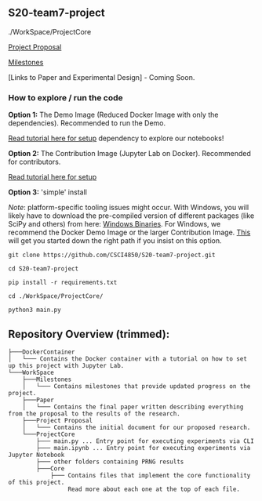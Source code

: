 ## S20-team7-project

./WorkSpace/ProjectCore

[Project Proposal](https://github.com/CSCI4850/S20-team7-project/blob/master/WorkSpace/Project%20Proposal/ProjectProposal.ipynb)

[Milestones](https://github.com/CSCI4850/S20-team7-project/blob/master/Project%20Milestones.ipynb)

[Links to Paper and Experimental Design] - Coming Soon.


### How to explore / run the code 
**Option 1:** The Demo Image (Reduced Docker Image with only the dependencies). Recommended to run the Demo.

[Read tutorial here for setup](https://github.com/CSCI4850/S20-team7-project/tree/master/DemoImage) dependency to explore our notebooks!

**Option 2:** The Contribution Image (Jupyter Lab on Docker). Recommended for contributors.

[Read tutorial here for setup](https://github.com/CSCI4850/S20-team7-project/blob/master/DockerContainer/README.md)

**Option 3:** 'simple' install 

*Note*: platform-specific tooling issues might occur. With Windows, you will likely have to download the pre-compiled version of different packages (like SciPy and others) from here: [Windows Binaries](https://www.lfd.uci.edu/~gohlke/pythonlibs/). For Windows, we recommend the Docker Demo Image or the larger Contribution Image. [This](https://python-forum.io/Thread-sklearn-imported-but-not-recognized?pid=19812#pid19812) will get you started down the right path if you insist on this option.

```
git clone https://github.com/CSCI4850/S20-team7-project.git

cd S20-team7-project

pip install -r requirements.txt

cd ./WorkSpace/ProjectCore/

python3 main.py
```

## Repository Overview (trimmed):
```
├───DockerContainer 
│   └─── Contains the Docker container with a tutorial on how to set up this project with Jupyter Lab.
└───WorkSpace
    ├───Milestones
    │   └─── Contains milestones that provide updated progress on the project.
    ├───Paper
    │   └─── Contains the final paper written describing everything from the proposal to the results of the research.
    ├───Project Proposal
    │   └─── Contains the initial document for our proposed research.
    └───ProjectCore
        ├─── main.py ... Entry point for executing experiments via CLI
        ├─── main.ipynb ... Entry point for executing experiments via Jupyter Notebook
        ├─── other folders containing PRNG results
        ├───Core
            ├─── Contains files that implement the core functionality of this project. 
                 Read more about each one at the top of each file.
